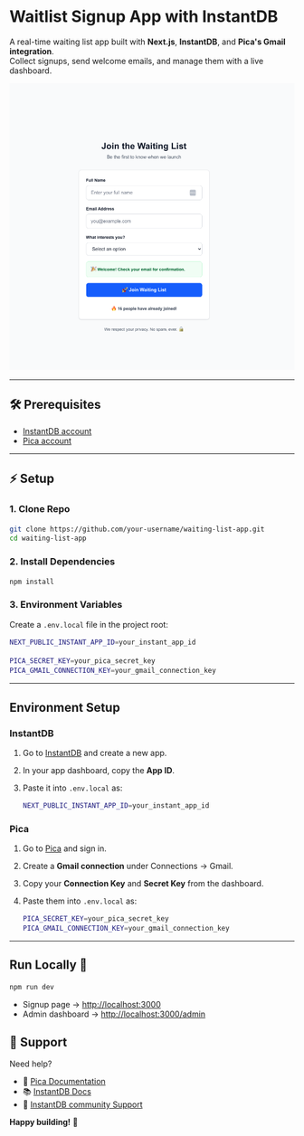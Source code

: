 # Waitlist Signup App with InstantDB

A real-time waiting list app built with **Next.js**, **InstantDB**, and **Pica's Gmail integration**.  
Collect signups, send welcome emails, and manage them with a live dashboard.

![Waiting List Demo](image.png)

---

## 🛠 Prerequisites
 
- [InstantDB account](https://instantdb.com)  
- [Pica account](https://picaos.com)  

---

## ⚡️ Setup

### 1. Clone Repo
```bash
git clone https://github.com/your-username/waiting-list-app.git
cd waiting-list-app
```

### 2. Install Dependencies

```bash
npm install
```

### 3. Environment Variables

Create a `.env.local` file in the project root:

```bash
NEXT_PUBLIC_INSTANT_APP_ID=your_instant_app_id

PICA_SECRET_KEY=your_pica_secret_key
PICA_GMAIL_CONNECTION_KEY=your_gmail_connection_key
```

---

## Environment Setup

### InstantDB

1. Go to [InstantDB](https://instantdb.com) and create a new app.
2. In your app dashboard, copy the **App ID**.
3. Paste it into `.env.local` as:

   ```bash
   NEXT_PUBLIC_INSTANT_APP_ID=your_instant_app_id
   ```

### Pica

1. Go to [Pica](https://picaos.com) and sign in.
2. Create a **Gmail connection** under Connections → Gmail.
3. Copy your **Connection Key** and **Secret Key** from the dashboard.
4. Paste them into `.env.local` as:

   ```bash
   PICA_SECRET_KEY=your_pica_secret_key
   PICA_GMAIL_CONNECTION_KEY=your_gmail_connection_key
   ```

---

## Run Locally 🚀

```bash
npm run dev
```

* Signup page → [http://localhost:3000](http://localhost:3000)
* Admin dashboard → [http://localhost:3000/admin](http://localhost:3000/admin)


## 💬 Support

Need help?
- 📧 [Pica Documentation](https://docs.picaos.com)
- 📚 [InstantDB Docs](https://instantdb.com/docs) 
- 💬 [InstantDB community Support](https://discord.gg/instantdb)

**Happy building!** 🚀
